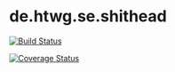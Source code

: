 # de.htwg.se.shithead

[![Build Status](https://travis-ci.org/h3rzkasper/de.htwg.se.shithead.svg?branch=development)](https://travis-ci.org/h3rzkasper/de.htwg.se.shithead)

[![Coverage Status](https://coveralls.io/repos/github/h3rzkasper/de.htwg.se.shithead/badge.svg?branch=development)](https://coveralls.io/github/h3rzkasper/de.htwg.se.shithead?branch=master)
